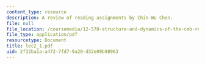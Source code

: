 ```yaml
---
content_type: resource
description: A review of reading assignments by Chin-Wu Chen.
file: null
file_location: /coursemedia/12-570-structure-and-dynamics-of-the-cmb-region-spring-2004/2f32ba1aa4727fd79a29d32e09b98963_lec2_1.pdf
file_type: application/pdf
resourcetype: Document
title: lec2_1.pdf
uid: 2f32ba1a-a472-7fd7-9a29-d32e09b98963
---
```

